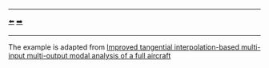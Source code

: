 ***
[⬅️](../050/README.md "Previous example")
[➡️](../052/README.md "Next example")
***

The example is adapted from [Improved tangential interpolation-based multi-input multi-output modal analysis of a full aircraft](https://doi.org/10.1016/j.euromechsol.2024.105495)

